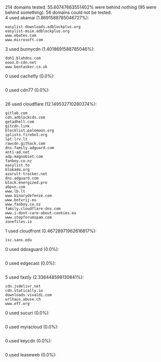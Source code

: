 214 domains tested. 55.60747663551402% were behind nothing (95 were behind something). 56 domains could not be tested.<br>
4 used akamai (1.8691588785046727%):
```
easylist-downloads.adblockplus.org
easylist-msie.adblockplus.org
www.ebates.com
www.microsoft.com
```

3 used bunnycdn (1.4018691588785046%):
```
doh1.blahdns.com
oooo.b-cdn.net
www.bentasker.co.uk
```

0 used cachefly (0.0%):
```

```

0 used cdn77 (0.0%):
```

```

26 used cloudflare (12.149532710280374%):
```
gitlab.com
cdn.adblockcdn.com
getadhell.com
gitcdn.link
blocklist.palemoon.org
iplists.firehol.org
lpt.lrv.lt
rawcdn.githack.com
dns-family.adguard.com
anti-ad.net
adp.magnobiet.com
fanboy.co.nz
easylist.to
blokada.org
azorult-tracker.net
dns.adguard.com
block.energized.pro
abpvn.com
www.lb.lt
www.binarydefense.com
www.botvrij.eu
www.fanboy.co.nz
family.cloudflare-dns.com
www.i-dont-care-about-cookies.eu
www.stopforumspam.com
zonefiles.io
```

1 used cloudfront (0.46728971962616817%):
```
isc.sans.edu
```

0 used ddosguard (0.0%):
```

```

0 used edgecast (0.0%):
```

```

5 used fastly (2.336448598130841%):
```
cdn.jsdelivr.net
cdn.statically.io
downloads.vivaldi.com
urlhaus.abuse.ch
www.eff.org
```

0 used sucuri (0.0%):
```

```

0 used myracloud (0.0%):
```

```

0 used keycdn (0.0%):
```

```

0 used leaseweb (0.0%):
```

```

